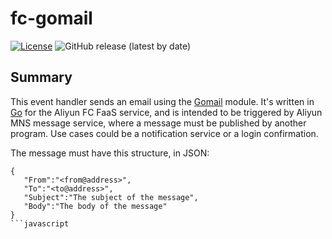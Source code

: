# fc-gomail

[![License](https://img.shields.io/badge/License-BSD_3--Clause-blue.svg)](https://opensource.org/licenses/BSD-3-Clause) ![GitHub release (latest by date)](https://img.shields.io/github/downloads/rgglez/fc-gomail/latest/total)

## Summary

This event handler sends an email using the [Gomail](https://github.com/go-gomail/gomail) module. It's written in [Go](https://go.dev/) for the Aliyun FC FaaS service, and is intended to be triggered by Aliyun MNS message service, where a message must be published by another program. Use cases could be a notification service or a login confirmation.

The message must have this structure, in JSON:

```
{
   "From":"<from@address>",
   "To":"<to@address>",
   "Subject":"The subject of the message",
   "Body":"The body of the message"
}
```javascript

